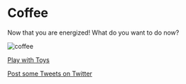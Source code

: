 # Coffee

Now that you are energized! What do you want to do now?

![coffee](https://preview.c9users.io/jenniferl4209/github-learning/CYOA-A-day-with-Trump/third/coffee.png?_c9_id=livepreview1&_c9_host=https://ide.c9.io)

[Play with Toys](../fourth/toys.md)  

[Post some Tweets on Twitter](../fourth/twitter.md)